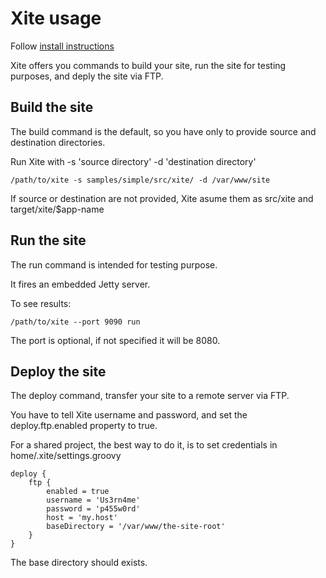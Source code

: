 
Xite usage
==========

Follow <a href="/xite/installation.html">install instructions</a>

Xite offers you commands to build your site, run the site for testing purposes, and deply the site via FTP.

Build the site
--------------

The build command is the default, so you have only to provide source and destination directories.

Run Xite with -s 'source directory' -d 'destination directory'

    /path/to/xite -s samples/simple/src/xite/ -d /var/www/site
    
If source or destination are not provided, Xite asume them as src/xite and target/xite/$app-name


Run the site
------------

The run command is intended for testing purpose.

It fires an embedded Jetty server.

To see results:
    
    /path/to/xite --port 9090 run
    
The port is optional, if not specified it will be 8080.


Deploy the site
---------------

The deploy command, transfer your site to a remote server via FTP.

You have to tell Xite username and password, and set the deploy.ftp.enabled property to true.

For a shared project, the best way to do it, is to set credentials in home/.xite/settings.groovy


    deploy {
        ftp {
            enabled = true
            username = 'Us3rn4me'
            password = 'p455w0rd'
            host = 'my.host'
            baseDirectory = '/var/www/the-site-root'
        }
    }

The base directory should exists.


